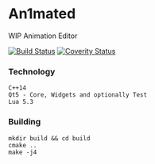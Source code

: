 # An1mated
WIP Animation Editor

[![Build Status](https://travis-ci.org/jkbz64/An1mated.svg?branch=master)](https://travis-ci.org/jkbz64/An1mated)
[![Coverity Status](https://scan.coverity.com/projects/13961/badge.svg)](https://scan.coverity.com/projects/jkbz64-an1mated)

### Technology
```
C++14
Qt5 - Core, Widgets and optionally Test
Lua 5.3
```

### Building
```
mkdir build && cd build
cmake ..
make -j4
```
